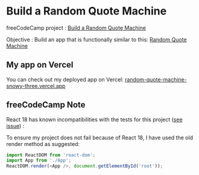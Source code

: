 # Build a Random Quote Machine

freeCodeCamp project : [Build a Random Quote Machine](https://www.freecodecamp.org/learn/front-end-development-libraries/front-end-development-libraries-projects/build-a-random-quote-machine)

Objective : Build an app that is functionally similar to this: [Random Quote Machine](https://random-quote-machine.freecodecamp.rocks/)

## My app on Vercel

You can check out my deployed app on Vercel:
[random-quote-machine-snowy-three.vercel.app](https://random-quote-machine-snowy-three.vercel.app/)

## freeCodeCamp Note

React 18 has known incompatibilities with the tests for this project ([see issue](https://github.com/freeCodeCamp/freeCodeCamp/issues/45922)) :

To ensure my project does not fail because of React 18, I have used the old render method as suggested:

```javascript
import ReactDOM from 'react-dom';
import App from './App';
ReactDOM.render(<App />, document.getElementById('root'));
```
